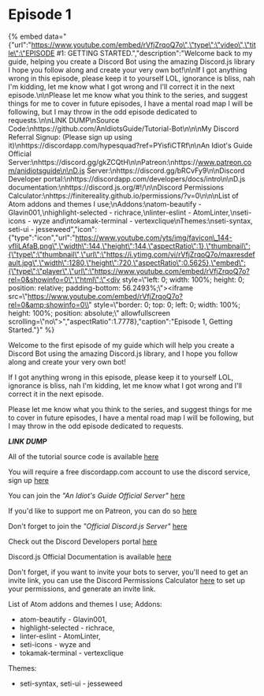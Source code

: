 # Episode 1

{% embed data="{\"url\":\"https://www.youtube.com/embed/rVfjZrqoQ7o\",\"type\":\"video\",\"title\":\"EPISODE \#1: GETTING STARTED.\",\"description\":\"Welcome back to my guide, helping you create a Discord Bot using the amazing Discord.js library I hope you follow along and create your very own bot!\n\nIf I got anything wrong in this episode, please keep it to yourself LOL, ignorance is bliss, nah I\'m kidding, let me know what I got wrong and I\'ll correct it in the next episode.\n\nPlease let me know what you think to the series, and suggest things for me to cover in future episodes, I have a mental road map I will be following, but I may throw in the odd episode dedicated to requests.\n\nLINK DUMP\nSource Code:\nhttps://github.com/AnIdiotsGuide/Tutorial-Bot\n\n\nMy Discord Referral Signup: \(Please sign up using it\)\nhttps://discordapp.com/hypesquad?ref=PYisfiCTRf\n\nAn Idiot\'s Guide Official Server:\nhttps://discord.gg/gkZCQtH\n\nPatreon:\nhttps://www.patreon.com/anidiotsguide\n\nD.js Server:\nhttps://discord.gg/bRCvFy9\n\nDiscord Developer portal:\nhttps://discordapp.com/developers/docs/intro\n\nD.js documentation:\nhttps://discord.js.org/\#!/\n\nDiscord Permissions Calculator:\nhttps://finitereality.github.io/permissions/?v=0\n\n\nList of Atom addons and themes I use;\nAddons:\natom-beautify - Glavin001,\nhighlight-selected - richrace,\nlinter-eslint - AtomLinter,\nseti-icons - wyze and\ntokamak-terminal - vertexclique\nThemes:\nseti-syntax, seti-ui - jesseweed\",\"icon\":{\"type\":\"icon\",\"url\":\"https://www.youtube.com/yts/img/favicon\_144-vfliLAfaB.png\",\"width\":144,\"height\":144,\"aspectRatio\":1},\"thumbnail\":{\"type\":\"thumbnail\",\"url\":\"https://i.ytimg.com/vi/rVfjZrqoQ7o/maxresdefault.jpg\",\"width\":1280,\"height\":720,\"aspectRatio\":0.5625},\"embed\":{\"type\":\"player\",\"url\":\"https://www.youtube.com/embed/rVfjZrqoQ7o?rel=0&showinfo=0\",\"html\":\"<div style=\\"left: 0; width: 100%; height: 0; position: relative; padding-bottom: 56.2493%;\\"><iframe src=\\"https://www.youtube.com/embed/rVfjZrqoQ7o?rel=0&amp;showinfo=0\\" style=\\"border: 0; top: 0; left: 0; width: 100%; height: 100%; position: absolute;\\" allowfullscreen scrolling=\\"no\\"></iframe></div>\",\"aspectRatio\":1.7778},\"caption\":\"Episode 1, Getting Started.\"}" %}

Welcome to the first episode of my guide which will help you create a Discord Bot using the amazing Discord.js library, and I hope you follow along and create your very own bot!

If I got anything wrong in this episode, please keep it to yourself LOL, ignorance is bliss, nah I'm kidding, let me know what I got wrong and I'll correct it in the next episode.

Please let me know what you think to the series, and suggest things for me to cover in future episodes, I have a mental road map I will be following, but I may throw in the odd episode dedicated to requests.

_**LINK DUMP**_

All of the tutorial source code is available [here](https://github.com/AnIdiotsGuide/Tutorial-Bot)

You will require a free discordapp.com account to use the discord service, sign up [here](https://discordapp.com/hypesquad?ref=PYisfiCTRf)

You can join the _"An Idiot's Guide Official Server"_ [here](https://discord.gg/gkZCQtH)

If you'd like to support me on Patreon, you can do so [here](https://www.patreon.com/anidiotsguide)

Don't forget to join the _"Official Discord.js Server"_ [here](https://discord.gg/bRCvFy9)

Check out the Discord Developers portal [here](https://discordapp.com/developers/docs/intro)

Discord.js Official Documentation is available [here](https://discord.js.org/#!/)

Don't forget, if you want to invite your bots to server, you'll need to get an invite link, you can use the Discord Permissions Calculator [here](https://finitereality.github.io/permissions/?v=0) to set up your permissions, and generate an invite link.

List of Atom addons and themes I use; Addons:

* atom-beautify - Glavin001,
* highlight-selected - richrace,
* linter-eslint - AtomLinter,
* seti-icons - wyze and
* tokamak-terminal - vertexclique

Themes:

* seti-syntax, seti-ui - jesseweed

